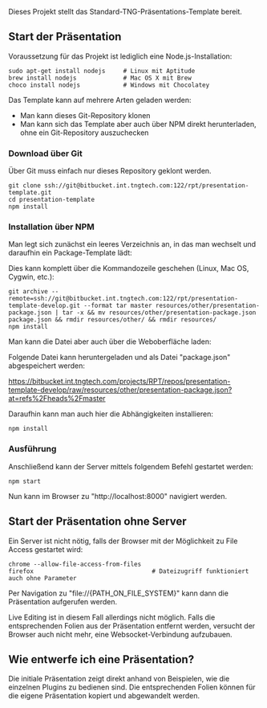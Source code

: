 
Dieses Projekt stellt das Standard-TNG-Präsentations-Template bereit.

## Start der Präsentation

Voraussetzung für das Projekt ist lediglich eine Node.js-Installation:

```
sudo apt-get install nodejs     # Linux mit Aptitude
brew install nodejs             # Mac OS X mit Brew
choco install nodejs            # Windows mit Chocolatey
```

Das Template kann auf mehrere Arten geladen werden:
- Man kann dieses Git-Repository klonen
- Man kann sich das Template aber auch über NPM direkt herunterladen, ohne ein Git-Repository auszuchecken

### Download über Git

Über Git muss einfach nur dieses Repository geklont werden.

```
git clone ssh://git@bitbucket.int.tngtech.com:122/rpt/presentation-template.git
cd presentation-template
npm install
```

### Installation über NPM

Man legt sich zunächst ein leeres Verzeichnis an, in das man wechselt und daraufhin ein Package-Template lädt:

Dies kann komplett über die Kommandozeile geschehen (Linux, Mac OS, Cygwin, etc.):

```
git archive --remote=ssh://git@bitbucket.int.tngtech.com:122/rpt/presentation-template-develop.git --format tar master resources/other/presentation-package.json | tar -x && mv resources/other/presentation-package.json package.json && rmdir resources/other/ && rmdir resources/
npm install
```

Man kann die Datei aber auch über die Weboberfläche laden:

Folgende Datei kann heruntergeladen und als Datei "package.json" abgespeichert werden:

https://bitbucket.int.tngtech.com/projects/RPT/repos/presentation-template-develop/raw/resources/other/presentation-package.json?at=refs%2Fheads%2Fmaster

Daraufhin kann man auch hier die Abhängigkeiten installieren:
```
npm install
```

### Ausführung

Anschließend kann der Server mittels folgendem Befehl gestartet werden:

```
npm start
```

Nun kann im Browser zu "http://localhost:8000" navigiert werden.

## Start der Präsentation ohne Server

Ein Server ist nicht nötig, falls der Browser mit der Möglichkeit zu File Access gestartet wird:

```
chrome --allow-file-access-from-files
firefox                                 # Dateizugriff funktioniert auch ohne Parameter
```

Per Navigation zu "file://{PATH_ON_FILE_SYSTEM}" kann dann die Präsentation aufgerufen werden.

Live Editing ist in diesem Fall allerdings nicht möglich.
Falls die entsprechenden Folien aus der Präsentation entfernt werden, versucht der Browser auch nicht mehr,
eine Websocket-Verbindung aufzubauen.

## Wie entwerfe ich eine Präsentation?

Die initiale Präsentation zeigt direkt anhand von Beispielen, wie die einzelnen Plugins zu bedienen sind.
Die entsprechenden Folien können für die eigene Präsentation kopiert und abgewandelt werden.